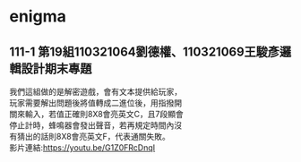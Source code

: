 # enigma
## 111-1 第19組110321064劉德權、110321069王駿彥邏輯設計期末專題
我們這組做的是解密遊戲，會有文本提供給玩家，  
玩家需要解出問題後將值轉成二進位後，用指撥開  
關來輸入，若值正確則8X8會亮英文C，且7段顯會  
停止計時，蜂鳴器會發出聲音，若再規定時間內沒  
有猜出的話則8X8會亮英文F，代表通關失敗。  
影片連結:https://youtu.be/G1Z0FRcDnqI
